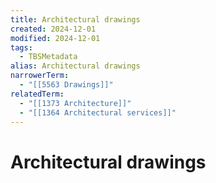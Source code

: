 ```yaml
---
title: Architectural drawings
created: 2024-12-01
modified: 2024-12-01
tags:
  - TBSMetadata
alias: Architectural drawings
narrowerTerm:
  - "[[5563 Drawings]]"
relatedTerm:
  - "[[1373 Architecture]]"
  - "[[1364 Architectural services]]"
---
```

# Architectural drawings

